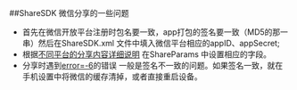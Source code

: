 ##ShareSDK 微信分享的一些问题

*  首先在微信开放平台注册时包名要一致，app打包的签名要一致（MD5的那一串）然后在ShareSDK.xml 文件中填入微信平台相应的appID、appSecret;
*  根据[不同平台的分享内容详细说明](http://wiki.mob.com/%E4%B8%8D%E5%90%8C%E5%B9%B3%E5%8F%B0%E5%88%86%E4%BA%AB%E5%86%85%E5%AE%B9%E7%9A%84%E8%AF%A6%E7%BB%86%E8%AF%B4%E6%98%8E/#h1-3) 在ShareParams 中设置相应的字段。
*  分享时遇到[error=-6]()的错误 一般是签名不一致的问题。如果签名一致，就在手机设置中将微信的缓存清掉，或者直接重启设备。